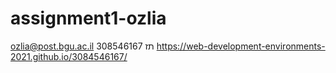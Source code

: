 # assignment1-ozlia
ozlia@post.bgu.ac.il
308546167 תז
https://web-development-environments-2021.github.io/3084546167/

